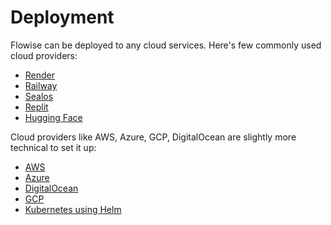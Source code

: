 # Deployment

Flowise can be deployed to any cloud services. Here's few commonly used cloud providers:

* [Render](render.md)
* [Railway](railway.md)
* [Sealos](sealos.md)
* [Replit](replit.md)
* [Hugging Face](hugging-face.md)

Cloud providers like AWS, Azure, GCP, DigitalOcean are slightly more technical to set it up:

* [AWS](aws.md)
* [Azure](azure.md)
* [DigitalOcean](digital-ocean.md)
* [GCP](gcp.md)
* [Kubernetes using Helm](https://artifacthub.io/packages/helm/cowboysysop/flowise)
